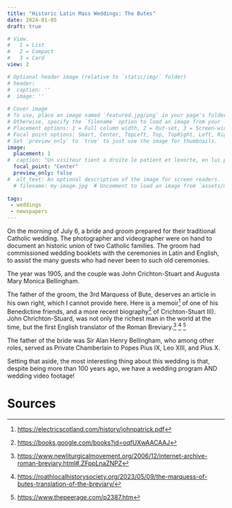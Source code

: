 ```yaml
---
title: "Historic Latin Mass Weddings: The Butes"
date: 2024-01-05
draft: true

# View.
#   1 = List
#   2 = Compact
#   3 = Card
view: 2

# Optional header image (relative to `static/img/` folder)
# header:
#  caption: ''
#  image: ''
 
# Cover image
# To use, place an image named `featured.jpg/png` in your page's folder.
# Otherwise, specify the `filename` option to load an image from your `assets/media/` folder.
# Placement options: 1 = Full column width, 2 = Out-set, 3 = Screen-width
# Focal point options: Smart, Center, TopLeft, Top, TopRight, Left, Right, BottomLeft, Bottom, BottomRight
# Set `preview_only` to `true` to just use the image for thumbnails.
image:
  placement: 1
#  caption: "Un visiteur tient a droite le patient et lexorte, en lui presentant le crucifix, tandis que le confesseur à gauche lui donne labsolution. 1792-1794. Bibliothèque nationale de France."
  focal_point: "Center"
  preview_only: false
#  alt_text: An optional description of the image for screen readers.
  # filename: my-image.jpg  # Uncomment to load an image from `assets/media/` instead.
  
tags:
 - weddings
 - newspapers
---
```


On the morning of July 6, a bride and groom prepared for their traditional Catholic wedding. The photographer and videographer were on hand to document an historic union of two Catholic families. The groom had commissioned wedding booklets with the ceremonies in Latin and English, to assist the many guests who had never been to such old ceremonies. 

The year was 1905, and the couple was John Crichton-Stuart and Augusta Mary Monica Bellingham. 

The father of the groom, the 3rd Marquess of Bute, deserves an article in his own right, which I cannot provide here. Here is a memoir[^1] of one of his Benedictine friends, and a more recent biography[^2] of Crichton-Stuart III). John Chrichton-Stuard, was not only the richest man in the world at the time, but the first English translator of the Roman Breviary.[^3] [^4] [^5] 

The father of the bride was Sir Alan Henry Bellingham, who among other roles, served as Private Chamberlain to Popes Pius IX, Leo XIII, and Pius X.

Setting that aside, the most interesting thing about this wedding is that, despite being more than 100 years ago, we have a wedding program AND wedding video footage! 

# Sources

[^1]: https://electricscotland.com/history/johnpatrick.pdf

[^2]: https://books.google.com/books?id=oqfUXwAACAAJ

[^3]: https://www.newliturgicalmovement.org/2006/12/internet-archive-roman-breviary.html#.ZFppLnaZNPZ

[^4]: https://roathlocalhistorysociety.org/2023/05/09/the-marquess-of-butes-translation-of-the-breviary/

[^5]: https://www.thepeerage.com/p2387.htm
